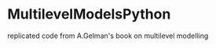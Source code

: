 MultilevelModelsPython
======================

replicated code from A.Gelman's book on multilevel modelling